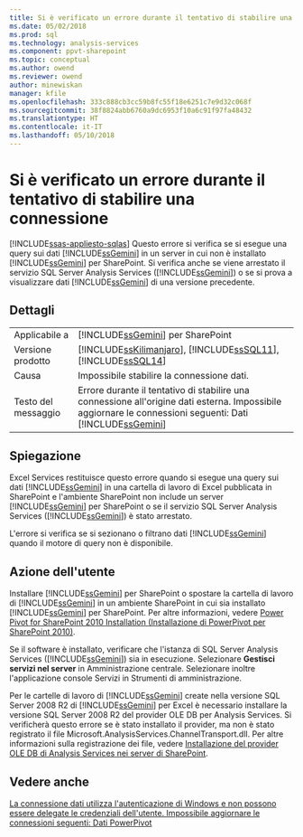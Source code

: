 ```yaml
---
title: Si è verificato un errore durante il tentativo di stabilire una connessione | Documenti Microsoft
ms.date: 05/02/2018
ms.prod: sql
ms.technology: analysis-services
ms.component: ppvt-sharepoint
ms.topic: conceptual
ms.author: owend
ms.reviewer: owend
author: minewiskan
manager: kfile
ms.openlocfilehash: 333c888cb3cc59b8fc55f18e6251c7e9d32c068f
ms.sourcegitcommit: 38f8824abb6760a9dc6953f10a6c91f97fa48432
ms.translationtype: HT
ms.contentlocale: it-IT
ms.lasthandoff: 05/10/2018
---
```

# <a name="an-error-occurred-during-an-attempt-to-establish-a-connection"></a>Si è verificato un errore durante il tentativo di stabilire una connessione
[!INCLUDE[ssas-appliesto-sqlas](../../includes/ssas-appliesto-sqlas.md)]
  Questo errore si verifica se si esegue una query sui dati [!INCLUDE[ssGemini](../../includes/ssgemini-md.md)] in un server in cui non è installato [!INCLUDE[ssGemini](../../includes/ssgemini-md.md)] per SharePoint. Si verifica anche se viene arrestato il servizio SQL Server Analysis Services ([!INCLUDE[ssGemini](../../includes/ssgemini-md.md)]) o se si prova a visualizzare dati [!INCLUDE[ssGemini](../../includes/ssgemini-md.md)] di una versione precedente.  
  
## <a name="details"></a>Dettagli  
  
|||  
|-|-|  
|Applicabile a|[!INCLUDE[ssGemini](../../includes/ssgemini-md.md)] per SharePoint|  
|Versione prodotto|[!INCLUDE[ssKilimanjaro](../../includes/sskilimanjaro-md.md)], [!INCLUDE[ssSQL11](../../includes/sssql11-md.md)], [!INCLUDE[ssSQL14](../../includes/sssql14-md.md)]|  
|Causa|Impossibile stabilire la connessione dati.|  
|Testo del messaggio|Errore durante il tentativo di stabilire una connessione all'origine dati esterna. Impossibile aggiornare le connessioni seguenti: Dati [!INCLUDE[ssGemini](../../includes/ssgemini-md.md)]|  
  
## <a name="explanation"></a>Spiegazione  
 Excel Services restituisce questo errore quando si esegue una query sui dati [!INCLUDE[ssGemini](../../includes/ssgemini-md.md)] in una cartella di lavoro di Excel pubblicata in SharePoint e l'ambiente SharePoint non include un server [!INCLUDE[ssGemini](../../includes/ssgemini-md.md)] per SharePoint o se il servizio SQL Server Analysis Services ([!INCLUDE[ssGemini](../../includes/ssgemini-md.md)]) è stato arrestato.  
  
 L'errore si verifica se si sezionano o filtrano dati [!INCLUDE[ssGemini](../../includes/ssgemini-md.md)] quando il motore di query non è disponibile.  
  
## <a name="user-action"></a>Azione dell'utente  
 Installare [!INCLUDE[ssGemini](../../includes/ssgemini-md.md)] per SharePoint o spostare la cartella di lavoro di [!INCLUDE[ssGemini](../../includes/ssgemini-md.md)] in un ambiente SharePoint in cui sia installato [!INCLUDE[ssGemini](../../includes/ssgemini-md.md)] per SharePoint. Per altre informazioni, vedere [Power Pivot for SharePoint 2010 Installation (Installazione di PowerPivot per SharePoint 2010)](http://msdn.microsoft.com/en-us/8d47dde7-c941-4280-a934-e2fe3f9a938f).  
  
 Se il software è installato, verificare che l'istanza di SQL Server Analysis Services ([!INCLUDE[ssGemini](../../includes/ssgemini-md.md)]) sia in esecuzione. Selezionare **Gestisci servizi nel server** in Amministrazione centrale. Selezionare inoltre l'applicazione console Servizi in Strumenti di amministrazione.  
  
 Per le cartelle di lavoro di [!INCLUDE[ssGemini](../../includes/ssgemini-md.md)] create nella versione SQL Server 2008 R2 di [!INCLUDE[ssGemini](../../includes/ssgemini-md.md)] per Excel è necessario installare la versione SQL Server 2008 R2 del provider OLE DB per Analysis Services. Si verificherà questo errore se è stato installato il provider, ma non è stato registrato il file Microsoft.AnalysisServices.ChannelTransport.dll. Per altre informazioni sulla registrazione dei file, vedere [Installazione del provider OLE DB di Analysis Services nei server di SharePoint](http://msdn.microsoft.com/en-us/2c62daf9-1f2d-4508-a497-af62360ee859).  
  
## <a name="see-also"></a>Vedere anche  
 [La connessione dati utilizza l'autenticazione di Windows e non possono essere delegate le credenziali dell'utente. Impossibile aggiornare le connessioni seguenti: Dati PowerPivot](../../analysis-services/power-pivot-sharepoint/the-data-connection-user-could-not-be-delegated.md)  
  
  

